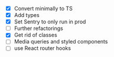 - [x] Convert minimally to TS
- [x] Add types
- [x] Set Sentry to only run in prod
- [ ] Further refactorings
- [x] Get rid of classes
- [ ] Media queries and styled components
- [ ] use React router hooks
